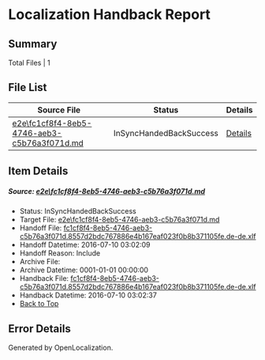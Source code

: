 # <a name='report-top'></a> Localization Handback Report

## Summary
 Total Files | 1

## File List
 Source File | Status | Details 
 ----------- | ------ | ------- 
 [e2e\fc1cf8f4-8eb5-4746-aeb3-c5b76a3f071d.md](https://github.com/OpenLocalizationTestOrg/oltest/blob/b7935992c4d7c4140251b3601120fed41cd5003a/e2e/fc1cf8f4-8eb5-4746-aeb3-c5b76a3f071d.md) | InSyncHandedBackSuccess | [Details](#4671b9ac7f206af6342bff987a12c9af46d5fc191)

## Item Details
##### <a name='4671b9ac7f206af6342bff987a12c9af46d5fc191'></a> Source: [e2e\fc1cf8f4-8eb5-4746-aeb3-c5b76a3f071d.md](https://github.com/OpenLocalizationTestOrg/oltest/blob/b7935992c4d7c4140251b3601120fed41cd5003a/e2e/fc1cf8f4-8eb5-4746-aeb3-c5b76a3f071d.md)
* Status: InSyncHandedBackSuccess
* Target File: [e2e\fc1cf8f4-8eb5-4746-aeb3-c5b76a3f071d.md](https://github.com/OpenLocalizationTestOrg/oltest-dede-fly/blob/89c572a7990c990d59d353c7791e134188a5e091/e2e/fc1cf8f4-8eb5-4746-aeb3-c5b76a3f071d.md)
* Handoff File: [fc1cf8f4-8eb5-4746-aeb3-c5b76a3f071d.8557d2bdc767886e4b167eaf023f0b8b371105fe.de-de.xlf](https://github.com/OpenLocalizationTestOrg/olhandoff-e2e/blob/6633f962f9bbe6ad3c4a7afdb56d446e0ab954d4/ol-handoff/OpenLocalizationTestOrg/oltest-dede-fly/ci/ht/fc1cf8f4-8eb5-4746-aeb3-c5b76a3f071d.8557d2bdc767886e4b167eaf023f0b8b371105fe.de-de.xlf)
* Handoff Datetime: 2016-07-10 03:02:09
* Handoff Reason: Include
* Archive File: 
* Archive Datetime: 0001-01-01 00:00:00
* Handback File: [fc1cf8f4-8eb5-4746-aeb3-c5b76a3f071d.8557d2bdc767886e4b167eaf023f0b8b371105fe.de-de.xlf](https://github.com/OpenLocalizationTestOrg/olhandback-e2e/blob/9764856e01fb6e88128a005935f0854ec2f01549/ol-handback/OpenLocalizationTestOrg/oltest-dede-fly/ci/ht/fc1cf8f4-8eb5-4746-aeb3-c5b76a3f071d.8557d2bdc767886e4b167eaf023f0b8b371105fe.de-de.xlf)
* Handback Datetime: 2016-07-10 03:02:37
* [Back to Top](#report-top)


## Error Details

Generated by OpenLocalization.
